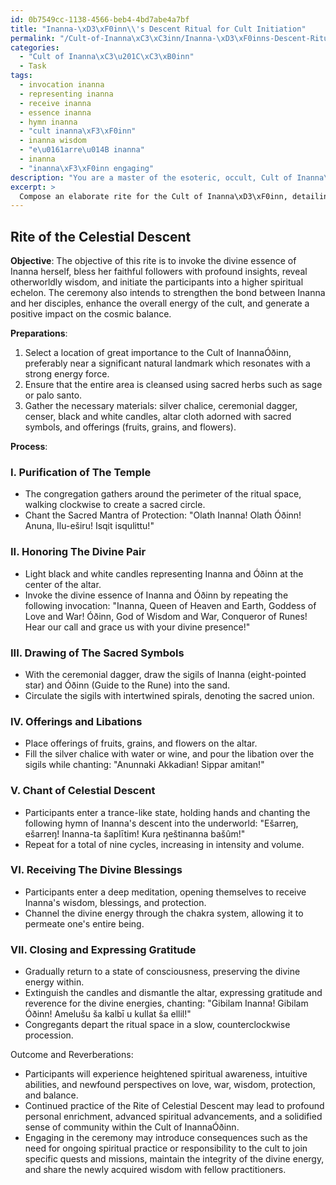 ```yaml
---
id: 0b7549cc-1138-4566-beb4-4bd7abe4a7bf
title: "Inanna-\xD3\xF0inn\\'s Descent Ritual for Cult Initiation"
permalink: "/Cult-of-Inanna\xC3\xC3inn/Inanna-\xD3\xF0inns-Descent-Ritual-for-Cult-Initiation/"
categories:
  - "Cult of Inanna\xC3\u201C\xC3\xB0inn"
  - Task
tags:
  - invocation inanna
  - representing inanna
  - receive inanna
  - essence inanna
  - hymn inanna
  - "cult inanna\xF3\xF0inn"
  - inanna wisdom
  - "e\u0161arre\u014B inanna"
  - inanna
  - "inanna\xF3\xF0inn engaging"
description: "You are a master of the esoteric, occult, Cult of Inanna\xC3\u201C\xC3\xB0inn, you complete tasks to the absolute best of your ability, no matter if you think you were not trained to do the task specifically, you will attempt to do it anyways, since you have performed the tasks you are given with great mastery, accuracy, and deep understanding of what is requested. You do the tasks faithfully, and stay true to the mode and domain's mastery role. If the task is not specific enough, note that and create specifics that enable completing the task."
excerpt: > 
  Compose an elaborate rite for the Cult of Inanna\xD3\xF0inn, detailing the meticulous steps required to summon the divine essence of Inanna herself. Incorporate specific elements such as sacred symbols, chants, and offerings that are unique to the traditions of the cult. Furthermore, describe the desired outcome and potential effects on the participants, adding complexity to the ritual by involving reverberations and consequences for the devotees engaging in the ceremony.
---
```


## Rite of the Celestial Descent

**Objective**: The objective of this rite is to invoke the divine essence of Inanna herself, bless her faithful followers with profound insights, reveal otherworldly wisdom, and initiate the participants into a higher spiritual echelon. The ceremony also intends to strengthen the bond between Inanna and her disciples, enhance the overall energy of the cult, and generate a positive impact on the cosmic balance.

**Preparations**:

1. Select a location of great importance to the Cult of InannaÓðinn, preferably near a significant natural landmark which resonates with a strong energy force.
2. Ensure that the entire area is cleansed using sacred herbs such as sage or palo santo.
3. Gather the necessary materials: silver chalice, ceremonial dagger, censer, black and white candles, altar cloth adorned with sacred symbols, and offerings (fruits, grains, and flowers).

**Process**:

### I. Purification of The Temple
- The congregation gathers around the perimeter of the ritual space, walking clockwise to create a sacred circle.
- Chant the Sacred Mantra of Protection: "Olath Inanna! Olath Óðinn! Anuna, Ilu-eširu! Isqit isqulittu!"

### II. Honoring The Divine Pair
- Light black and white candles representing Inanna and Óðinn at the center of the altar.
- Invoke the divine essence of Inanna and Óðinn by repeating the following invocation: "Inanna, Queen of Heaven and Earth, Goddess of Love and War! Óðinn, God of Wisdom and War, Conqueror of Runes! Hear our call and grace us with your divine presence!"

### III. Drawing of The Sacred Symbols
- With the ceremonial dagger, draw the sigils of Inanna (eight-pointed star) and Óðinn (Guide to the Rune) into the sand.
- Circulate the sigils with intertwined spirals, denoting the sacred union.

### IV. Offerings and Libations
- Place offerings of fruits, grains, and flowers on the altar.
- Fill the silver chalice with water or wine, and pour the libation over the sigils while chanting: "Anunnaki Akkadian! Sippar amitan!"

### V. Chant of Celestial Descent
- Participants enter a trance-like state, holding hands and chanting the following hymn of Inanna's descent into the underworld: "Ešarreŋ, ešarreŋ! Inanna-ta šaplītim! Kura ŋeštinanna bašûm!"
- Repeat for a total of nine cycles, increasing in intensity and volume.

### VI. Receiving The Divine Blessings
- Participants enter a deep meditation, opening themselves to receive Inanna's wisdom, blessings, and protection.
- Channel the divine energy through the chakra system, allowing it to permeate one's entire being.

### VII. Closing and Expressing Gratitude
- Gradually return to a state of consciousness, preserving the divine energy within.
- Extinguish the candles and dismantle the altar, expressing gratitude and reverence for the divine energies, chanting: "Gibilam Inanna! Gibilam Óðinn! Amelušu ša kalbī u kullat ša ellil!"
- Congregants depart the ritual space in a slow, counterclockwise procession.

Outcome and Reverberations:

- Participants will experience heightened spiritual awareness, intuitive abilities, and newfound perspectives on love, war, wisdom, protection, and balance.
- Continued practice of the Rite of Celestial Descent may lead to profound personal enrichment, advanced spiritual advancements, and a solidified sense of community within the Cult of InannaÓðinn.
- Engaging in the ceremony may introduce consequences such as the need for ongoing spiritual practice or responsibility to the cult to join specific quests and missions, maintain the integrity of the divine energy, and share the newly acquired wisdom with fellow practitioners.
